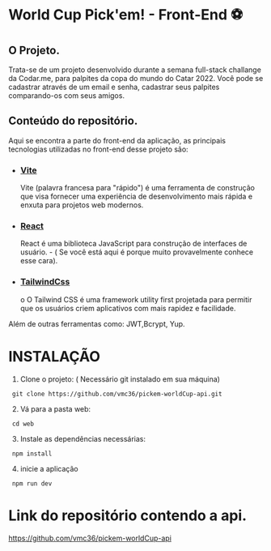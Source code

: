 # World Cup Pick'em! - Front-End ⚽

## O Projeto.

Trata-se de um projeto desenvolvido durante a semana full-stack challange da Codar.me, para palpites da copa do mundo do Catar 2022.
Você pode se cadastrar através de um email e senha, cadastrar seus palpites comparando-os com seus amigos.

## Conteúdo do repositório.

Aqui se encontra a parte do front-end da aplicação, as principais tecnologias utilizadas no front-end desse projeto são:

- ### [Vite](https://vitejs.dev/)

  Vite (palavra francesa para "rápido") é uma ferramenta de construção que visa fornecer uma experiência de desenvolvimento mais rápida e enxuta para projetos web modernos.

- ### [React](https://pt-br.reactjs.org/)

  React é uma biblioteca JavaScript para construção de interfaces de usuário. - ( Se você está aqui é porque muito provavelmente conhece esse cara).

- ### [TailwindCss](https://tailwindcss.com/)
  o O Tailwind CSS é uma framework utility first projetada para permitir que os usuários criem aplicativos com mais rapidez e facilidade.

Além de outras ferramentas como: JWT,Bcrypt, Yup.

# INSTALAÇÃO

1. Clone o projeto: ( Necessário git instalado em sua máquina)

```
 git clone https://github.com/vmc36/pickem-worldCup-api.git
```

2. Vá para a pasta web:

```
 cd web
```

3. Instale as dependências necessárias:

```
 npm install
```

4. inicie a aplicação

```
 npm run dev
```

# Link do repositório contendo a api.

https://github.com/vmc36/pickem-worldCup-api
